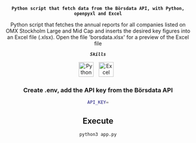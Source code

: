 <div align="center">

**`Python script that fetch data from the Börsdata API, with Python, openpyxl and Excel`**


Python script that fetches the annual reports for all companies listed on OMX Stockholm Large and Mid Cap and inserts the desired key figures into an Excel file (.xlsx). Open the file 'borsdata.xlsx' for a preview of the Excel file


***`Skills`***
<br/>

<img alt="Python" width="40px" style="padding-right:10px;" src="https://cdn.jsdelivr.net/gh/devicons/devicon/icons/python/python-original.svg" />
<img alt="Excel" width="40px" style="padding-right:10px;" src="https://upload.wikimedia.org/wikipedia/commons/thumb/3/34/Microsoft_Office_Excel_%282019%E2%80%93present%29.svg/2203px-Microsoft_Office_Excel_%282019%E2%80%93present%29.svg.png" />

<br/>


### Create .env, add the API key from the Börsdata API
```sh
API_KEY=
```

## Execute
```sh
python3 app.py
```
